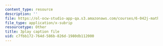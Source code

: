 ```yaml
---
content_type: resource
description: ''
file: https://ol-ocw-studio-app-qa.s3.amazonaws.com/courses/6-042j-mathematics-for-computer-science-spring-2015/c7fbb172764d586b826d1980db112000_hNrtGiCFPGs.vtt
file_type: application/x-subrip
resourcetype: Other
title: 3play caption file
uid: c7fbb172-764d-586b-826d-1980db112000
---
```

